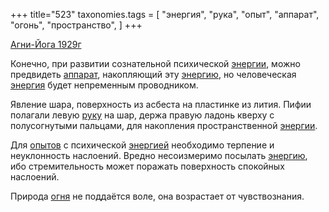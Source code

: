 +++
title="523"
taxonomies.tags = [
 "энергия",
 "рука",
 "опыт",
 "аппарат",
 "огонь",
 "пространство",
]
+++

[Агни-Йога 1929г](/agni/1929)

Конечно, при развитии сознательной психической [энергии](/tags/[энергия](/tags/энергия)), можно предвидеть [аппарат](/tags/аппарат), накопляющий эту [энергию](/tags/[энергия](/tags/энергия)), но человеческая [энергия](/tags/энергия) будет непременным проводником.   

Явление шара, поверхность из асбеста на пластинке из лития. Пифии полагали левую [руку](/tags/рука) на шар, держа правую ладонь кверху с полусогнутыми пальцами, для накопления пространственной [энергии](/tags/[энергия](/tags/энергия)).   

Для [опытов](/tags/опыт) с психической [энергией](/tags/энергия) необходимо терпение и неуклонность наслоений. Вредно несоизмеримо посылать [энергию](/tags/[энергия](/tags/энергия)), ибо стремительность может поражать поверхность спокойных наслоений.   

Природа [огня](/tags/огонь) не поддаётся воле, она возрастает от чувствознания.